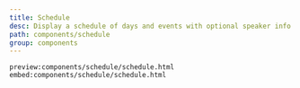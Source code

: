 ```yaml
---
title: Schedule
desc: Display a schedule of days and events with optional speaker info
path: components/schedule
group: components
---
```



`preview:components/schedule/schedule.html`
`embed:components/schedule/schedule.html`
